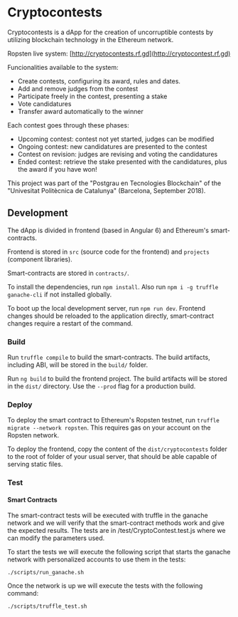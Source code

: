 # Cryptocontests

Cryptocontests is a dApp for the creation of uncorruptible contests by utilizing blockchain
technology in the Ethereum network.

Ropsten live system:
[http://cryptocontests.rf.gd](http://cryptocontest.rf.gd)

Funcionalities available to the system:

* Create contests, configuring its award, rules and dates.
* Add and remove judges from the contest
* Participate freely in the contest, presenting a stake
* Vote candidatures
* Transfer award automatically to the winner

Each contest goes through these phases:

* Upcoming contest: contest not yet started, judges can be modified
* Ongoing contest: new candidatures are presented to the contest
* Contest on revision: judges are revising and voting the candidatures 
* Ended contest: retrieve the stake presented with the candidatures, plus the award if you have won!

This project was part of the "Postgrau en Tecnologies Blockchain" of the 
"Univesitat Politècnica de Catalunya" (Barcelona, September 2018).

## Development

The dApp is divided in frontend (based in Angular 6) and Ethereum's smart-contracts.

Frontend is stored in `src` (source code for the frontend) and `projects` (component libraries).

Smart-contracts are stored in `contracts/`.

To install the dependencies, run `npm install`. Also run `npm i -g truffle ganache-cli` if 
not installed globally.

To boot up the local development server, run `npm run dev`. Frontend changes should be reloaded to
the application directly, smart-contract changes require a restart of the command.

### Build

Run `truffle compile` to build the smart-contracts. The build artifacts, including ABI, will
be stored in the `build/` folder.

Run `ng build` to build the frontend project. The build artifacts will be stored in the `dist/` directory. Use the `--prod` flag for a production build.

### Deploy

To deploy the smart contract to Ethereum's Ropsten testnet, run `truffle migrate --network ropsten`.
This requires gas on your account on the Ropsten network.

To deploy the frontend, copy the content of the `dist/cryptocontests` folder
 to the root of folder of your usual server, that should be able capable of serving static files.

### Test 

#### Smart Contracts

The smart-contract tests will be executed with truffle in the ganache network and we will verify that the smart-contract methods work and give the expected results. The tests are in /test/CryptoContest.test.js where we can modify the parameters used.

To start the tests we will execute the following script that starts the ganache network with personalized accounts to use them in the tests:

```
./scripts/run_ganache.sh
```
Once the network is up we will execute the tests with the following command:

```
./scripts/truffle_test.sh
```

